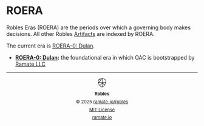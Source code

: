 # ROERA

Robles Eras (ROERA) are the periods over which a governing body makes decisions. All other Robles [Artifacts](/roglo/roera-000-000-000-dulan/roglo-000-000-000-artifact/README.md) are indexed by ROERA.

The current era is [ROERA-0: Dulan](./roera-000-000-000-dulan/README.md).

- **[ROERA-0: Dulan](./roera-000-000-000-dulan/README.md):** the foundational era in which OAC is bootstrapped by [Ramate LLC](https://www.ramate.io)

<!--ROBLES FOOTER: DO NOT REMOVE THIS LINE-->
---

<div align="center">
  <picture>
    <source srcset="/assets/robles-inverted-transparent.png" media="(prefers-color-scheme: dark)">
    <img height="24" src="/assets/robles-transparent.png" alt="Robles"/>
  </picture>
  <br/>
  <sub>
    <b>Robles</b>
    <br/>
    &copy; 2025 <a href="https://github.com/ramate-io/robles">ramate-io/robles</a>
    <br/>
    <a href="https://github.com/ramate-io/robles/blob/main/LICENSE">MIT License</a>
    <br/>
    <a href="https://www.ramate.io">ramate.io</a>
  </sub>
</div>
